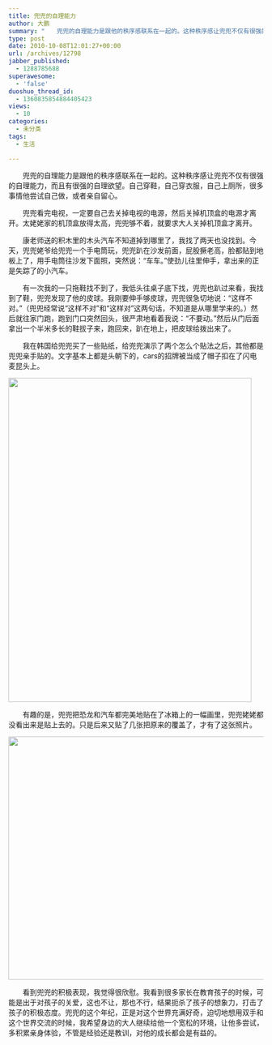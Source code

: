 ```yaml
---
title: 兜兜的自理能力
author: 大鹏
summary: "　　兜兜的自理能力是跟他的秩序感联系在一起的。这种秩序感让兜兜不仅有很强的自理能力，而且有很强的自理欲望。自己穿鞋，自己穿衣服，自己上厕所，很多事情他尝试自己做，或者亲自留心。"
type: post
date: 2010-10-08T12:01:27+00:00
url: /archives/12798
jabber_published:
  - 1288785688
superawesome:
  - 'false'
duoshuo_thread_id:
  - 1360835854884405423
views:
  - 10
categories:
  - 未分类
tags:
  - 生活

---
```

　　兜兜的自理能力是跟他的秩序感联系在一起的。这种秩序感让兜兜不仅有很强的自理能力，而且有很强的自理欲望。自己穿鞋，自己穿衣服，自己上厕所，很多事情他尝试自己做，或者亲自留心。
  
　　兜兜看完电视，一定要自己去关掉电视的电源，然后关掉机顶盒的电源才离开。太姥姥家的机顶盒放得太高，兜兜够不着，就要求大人关掉机顶盒才离开。
  
　　康老师送的积木里的木头汽车不知道掉到哪里了，我找了两天也没找到。今天，兜兜姥爷给兜兜一个手电筒玩，兜兜趴在沙发前面，屁股撅老高，脸都贴到地板上了，用手电筒往沙发下面照，突然说：“车车。”使劲儿往里伸手，拿出来的正是失踪了的小汽车。
  
　　有一次我的一只拖鞋找不到了，我低头往桌子底下找，兜兜也趴过来看，我找到了鞋，兜兜发现了他的皮球。我刚要伸手够皮球，兜兜很急切地说：“这样不对。”（兜兜经常说“这样不对”和“这样对”这两句话，不知道是从哪里学来的。）然后就往家门跑，跑到门口突然回头，很严肃地看着我说：“不要动。”然后从门后面拿出一个半米多长的鞋拔子来，跑回来，趴在地上，把皮球给拨出来了。
  
　　我在韩国给兜兜买了一些贴纸，给兜兜演示了两个怎么个贴法之后，其他都是兜兜亲手贴的。文字基本上都是头朝下的，cars的招牌被当成了帽子扣在了闪电麦昆头上。
  
[<img src="http://pengzhaoblog.files.wordpress.com/2010/11/20101008_mcqueen.jpg" alt="" title="20101008 mcqueen" width="480" height="640" class="alignnone size-full wp-image-12800" />][1]

　　有趣的是，兜兜把恐龙和汽车都完美地贴在了冰箱上的一幅画里，兜兜姥姥都没看出来是贴上去的。只是后来又贴了几张把原来的覆盖了，才有了这张照片。
  
[<img src="http://pengzhaoblog.files.wordpress.com/2010/11/20101008_stickers.jpg" alt="" title="IF" width="640" height="480" class="alignnone size-full wp-image-12799" />][2]

　　看到兜兜的积极表现，我觉得很欣慰。我看到很多家长在教育孩子的时候，可能是出于对孩子的关爱，这也不让，那也不行，结果扼杀了孩子的想象力，打击了孩子的积极态度。兜兜的这个年纪，正是对这个世界充满好奇，迫切地想用双手和这个世界交流的时候，我希望身边的大人继续给他一个宽松的环境，让他多尝试，多积累亲身体验，不管是经验还是教训，对他的成长都会是有益的。

 [1]: http://pengzhaoblog.files.wordpress.com/2010/11/20101008_mcqueen.jpg
 [2]: http://pengzhaoblog.files.wordpress.com/2010/11/20101008_stickers.jpg
